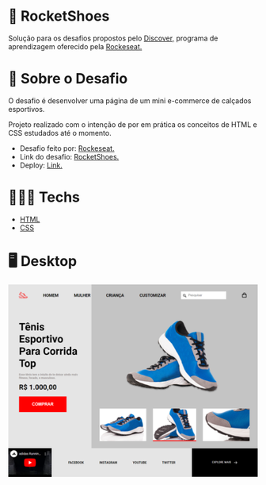 # 👟 RocketShoes

Solução para os desafios propostos pelo [Discover,](https://www.rocketseat.com.br/discovergclid=CjwKCAjw3K2XBhAzEiwAmmgrAg1i3u6so7WBLEeQthkjJF-WVwelbuW8YdBGhLi91cm2xDIBtC1lRBoCnJMQAvD_BwE) programa de aprendizagem oferecido pela [Rockeseat.](https://www.rocketseat.com.br/)

# 📃 Sobre o Desafio

O desafio é desenvolver uma página de um mini e-commerce de calçados esportivos.

Projeto realizado com o intenção de por em prática os conceitos de HTML e CSS estudados até o momento.

- Desafio feito por: [Rockeseat.](https://www.rocketseat.com.br/)
- Link do desafio: [RocketShoes.](https://efficient-sloth-d85.notion.site/Desafio-RocketShoes-c21f2886517b4424a45e13345953cef0)
- Deploy: [Link.](https://soft-centaur-dea76f.netlify.app/)

# 👨🏻‍💻 Techs

- [HTML](https://developer.mozilla.org/pt-BR/docs/Web/HTML)
- [CSS](https://developer.mozilla.org/pt-BR/docs/Web/CSS)

# 🖥️ Desktop

<div align="center">
<img src="https://github.com/scarvalhogabriel/discover-rocketseat/blob/main/07.RocketShoes/assets/desktop-demo.png"/>
</div>
